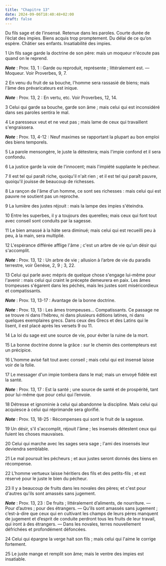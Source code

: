 ```yaml
---
title: "Chapitre 13"
date: 2024-09-06T18:40:48+02:00
draft: false
---
```



Du fils sage et de l’insensé.
Retenue dans les paroles.
Courte durée de l’éclat des impies.
Biens acquis trop promptement.
Du délai de ce qu’on espère.
Châtier ses enfants.
Insatiabilité des impies.


1 Un fils sage garde la doctrine de son père: mais un moqueur n'écoute pas quand on le reprend.

***Note*** :  Prov. 13, 1 : Garde ou reproduit, représente ; littéralement est. ― Moqueur. Voir Proverbes, 9, 7.


2 En venu du fruit de sa bouche, l'homme sera rassasié de biens; mais l'âme des prévaricateurs est inique.

***Note*** :  Prov. 13, 2 : En vertu, etc. Voir Proverbes, 12, 14.


3 Celui qui garde sa bouche, garde son âme ; mais celui qui est inconsidéré dans ses paroles sentira le mal.


4 Le paresseux veut et ne veut pas ; mais lame de ceux qui travaillent s'engraissera.

***Note*** :  Prov. 13, 4-12 : Neuf maximes se rapportant la plupart au bon emploi des biens temporels.


5 La parole mensongère, le juste la détestera; mais l'impie confond et il sera confondu.


6 La justice garde la voie de l'innocent; mais l'impiété supplante le pécheur.


7 Il est tel qui paraît riche, quoiqu'il n'ait rien ; et il est tel qui paraît pauvre, quoiqu'il jouisse de beaucoup de richesses.


8 La rançon de l'âme d'un homme, ce sont ses richesses : mais celui qui est pauvre ne soutient pas un reproche.


9 La lumière des justes réjouit : mais la lampe des impies s'éteindra.


10 Entre les superbes, il y a toujours des querelles; mais ceux qui font tout avec conseil sont conduits par la sagesse.


11 Le bien amassé à la hâte sera diminué; mais celui qui est recueilli peu à peu, à la main, sera multiplié.


12 L'espérance différée afflige l'âme ; c'est un arbre de vie qu'un désir qui s'accomplit.

***Note*** :  Prov. 13, 12 : Un arbre de vie ; allusion à l’arbre de vie du paradis terrestre, voir Genèse, 2, 9 ; 3, 22.


13 Celui qui parle avec mépris de quelque chose s'engage lui-même pour l'avenir : mais celui qui craint le précepte demeurera en paix.
Les âmes trompeuses s'égarent dans les péchés, mais les justes sont miséricordieux et compatissants.

***Note*** :  Prov. 13, 13-17 : Avantage de la bonne doctrine.

***Note*** :  Prov. 13, 13 : Les âmes trompeuses… Compatissants. Ce passage ne se trouve ni dans l’hébreu, ni dans plusieurs éditions latines, ni dans quelques exemplaires grecs. Dans ceux des Grecs et des Latins qui le lisent, il est placé après les versets 9 ou 11.


14 La loi du sage est une source de vie, pour éviter la ruine de la mort.


15 La bonne doctrine donne la grâce : sur le chemin des contempteurs est un précipice.


16 L'homme avisé fait tout avec conseil ; mais celui qui est insensé laisse voir de la folie.


17 Le messager d'un impie tombera dans le mal; mais un envoyé fidèle est la santé.

***Note*** :  Prov. 13, 17 : Est la santé ; une source de santé et de prospérité, tant pour lui-même que pour celui qui l’envoie.


18 Détresse et ignominie à celui qui abandonne la discipline. Mais celui qui acquiesce à celui qui réprimande sera glorifié.

***Note*** :  Prov. 13, 18-25 : Récompenses qui sont le fruit de la sagesse.


19 Un désir, s'il s'accomplit, réjouit l'âme ; les insensés détestent ceux qui fuient les choses mauvaises.


20 Celui qui marche avec les sages sera sage ; l'ami des insensés leur deviendra semblable.


21 Le mal poursuit les pécheurs ; et aux justes seront donnés des biens en récompense.


22 L'homme vertueux laisse héritiers des fils et des petits-fils ; et est réservé pour le juste le bien du pécheur.


23 Il y a beaucoup de fruits dans les novales des pères; et c'est pour d'autres qu'ils sont amassés sans jugement.

***Note*** :  Prov. 13, 23 : De fruits ; littéralement d’aliments, de nourriture. ― Pour d’autres ; pour des étrangers. ― Qu’ils sont amassés sans jugement ; c’est-à-dire que ceux qui en cultivant les champs de leurs pères manquent de jugement et d’esprit de conduite perdront tous les fruits de leur travail, qui iront à des étrangers. ― Dans les novales, terres nouvellement défrichées et profondément défoncées.


24 Celui qui épargne la verge hait son fils ; mais celui qui l'aime le corrige fortement.


25 Le juste mange et remplit son âme; mais le ventre des impies est insatiable.

